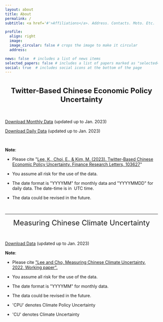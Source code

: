 ```yaml
---
layout: about
title: About
permalink: /
subtitle: <a href='#'>Affiliations</a>. Address. Contacts. Moto. Etc.

profile:
  align: right
  image: 
  image_circular: false # crops the image to make it circular
  address: 

news: false  # includes a list of news items
selected_papers: false # includes a list of papers marked as "selected={true}"
social: true  # includes social icons at the bottom of the page
---
```


<h1 style="text-align:center"><span style="font-size:24px">Twitter-Based Chinese Economic Policy Uncertainty</span></h1>

<p>&nbsp;</p>

<p><a href = "https://www.dropbox.com/s/eozwru4pq10ydnv/TCEPU_monthly.xlsx?dl=0">Download Monthly Data</a> (updated up to Jan. 2023)</p>

<p><a href = "https://www.dropbox.com/s/334h01vwsdrrloa/TCEPU_daily.xlsx?dl=0">Download Daily Data</a> (updated up to Jan. 2023)</p>

<p>&nbsp;</p>

<p><strong>Note</strong>:&nbsp;</p>

<ul>
	<li>
	<p>Please cite&nbsp;&quot;<a href="https://www.sciencedirect.com/science/article/abs/pii/S1544612323000016" target="_blank">Lee, K., Choi, E., &amp; Kim, M. (2023). Twitter-Based Chinese Economic Policy Uncertainty.&nbsp;Finance Research Letters, 103627</a>&quot;</p>
	</li>
	<li>
	<p>You assume all risk for the use of the data.</p>
	</li>
	<li>
	<p>The date format is &quot;YYYYMM&quot; for monthly data and &quot;YYYYMMDD&quot; for daily data. The date-time is in&nbsp; UTC time.&nbsp;</p>
	</li>
	<li>
	<p>The data could be revised in the future.</p>
	</li>
</ul>

<p>&nbsp;</p>

<hr />
<p style="text-align:center"><span style="font-size:24px">Measuring Chinese Climate Uncertainty</span></p>

<p>&nbsp;</p>

<p><a href = "https://www.dropbox.com/s/an1oxd8oae3v060/TCCU.xlsx?dl=0">Download Data</a> (updated up to Jan.&nbsp;2023)</p>

<p><strong>Note</strong>:&nbsp;</p>

<ul>
	<li>
	<p>Please cite&nbsp;<a href="https://papers.ssrn.com/sol3/papers.cfm?abstract_id=4123659" target="_blank">&quot;Lee&nbsp;and Cho,&nbsp;Measuring Chinese Climate&nbsp;Uncertainty, 2022, Working paper&quot;.</a></p>
	</li>
	<li>
	<p>You assume all risk for the use of the data.</p>
	</li>
	<li>
	<p>The date format is &quot;YYYYMM&quot; for monthly data.</p>
	</li>
	<li>
	<p>The data could be revised in the future.</p>
	</li>
	<li>
	<p>&#39;CPU&#39; denotes Climate Policy Uncertainty</p>
	</li>
	<li>
	<p>&#39;CU&#39; denotes Climate Uncertainty</p>
	</li>
</ul>
